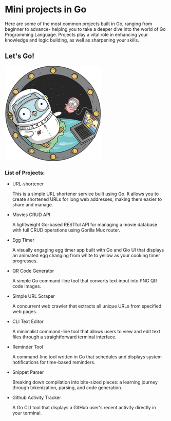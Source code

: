# Mini projects in Go
Here are some of the most common projects built in Go, ranging from beginner to advance- helping you to take a deeper dive into the world of Go Programming Language. Projects play a vital role in enhancing your knowledge and logic building, as well as sharpening your skills. 

## Let's Go!
<img src="gopher-space.jpg" alt="Gopher in Space" width="300">

### List of Projects:

* URL-shortener
  
  This is a simple URL shortener service built using Go. It allows you to create shortened URLs for long web addresses, making them easier to share and manage.

* Movies CRUD API
  
  A lightweight Go-based RESTful API for managing a movie database with full CRUD operations using Gorilla Mux router.

* Egg Timer

  A visually engaging egg timer app built with Go and Gio UI that displays an animated egg changing from white to yellow as your cooking timer progresses.

* QR Code Generator
  
  A simple Go command-line tool that converts text input into PNG QR code images.

* Simple URL Scraper
  
  A concurrent web crawler that extracts all unique URLs from specified web pages.

* CLI Text Editor

  A minimalist command-line tool that allows users to view and edit text files through a straightforward terminal interface.

* Reminder Tool

  A command-line tool written in Go that schedules and displays system notifications for time-based reminders.

* Snippet Parser

  Breaking down compilation into bite-sized pieces: a learning journey through tokenization, parsing, and code generation.

* Github Activity Tracker

  A Go CLI tool that displays a GitHub user's recent activity directly in your terminal.
